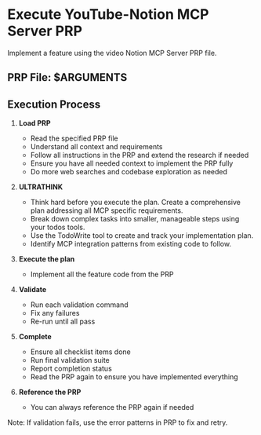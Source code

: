 # Execute YouTube-Notion MCP Server PRP

Implement a feature using the video Notion MCP Server PRP file.

## PRP File: $ARGUMENTS

## Execution Process

1. **Load PRP**
   - Read the specified PRP file
   - Understand all context and requirements
   - Follow all instructions in the PRP and extend the research if needed
   - Ensure you have all needed context to implement the PRP fully
   - Do more web searches and codebase exploration as needed

2. **ULTRATHINK**
   - Think hard before you execute the plan. Create a comprehensive plan addressing all MCP specific requirements.
   - Break down complex tasks into smaller, manageable steps using your todos tools.
   - Use the TodoWrite tool to create and track your implementation plan.
   - Identify MCP integration patterns from existing code to follow.

3. **Execute the plan**
   - Implement all the feature code from the PRP

4. **Validate**
   - Run each validation command
   - Fix any failures
   - Re-run until all pass

5. **Complete**
   - Ensure all checklist items done
   - Run final validation suite
   - Report completion status
   - Read the PRP again to ensure you have implemented everything

6. **Reference the PRP**
   - You can always reference the PRP again if needed

Note: If validation fails, use the error patterns in PRP to fix and retry.
